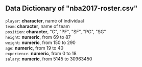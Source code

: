 ## Data Dictionary of "nba2017-roster.csv"   

`player`: **character**, name of individual   
`team`: **character**, name of team   
`position`: **character**, "C", "PF", "SF", "PG", "SG"    
`height`: **numeric**, from 69 to 87    
`weight`: **numeric**, from 150 to 290    
`age`: **numeric**, from 19 to 40   
`experience`: **numeric**, from 0 to 18   
`salary`: **numeric**, from 5145 to 30963450    